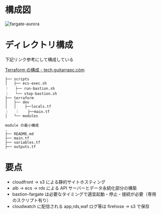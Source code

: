 # 構成図

![fargate-aurora](https://user-images.githubusercontent.com/62602802/180592817-0cc2598f-5cc8-41c7-9e75-c44220e8ea2a.svg)

# ディレクトリ構成

下記リンク参考にして構成している

[Terraform の構成 - tech.guitarrapc.cóm](https://tech.guitarrapc.com/entry/2021/05/17/012156#%E3%82%88%E3%81%8F%E4%BD%BF%E3%81%A3%E3%81%A6%E3%81%84%E3%82%8B%E6%A7%8B%E6%88%90)

```
├── scripts
│   ├── ecs-exec.sh
｜   ├── run-bastion.sh
｜   └── stop-bastion.sh
├── terraform
│   ├── dev
│   │    ├──locals.tf
｜   ｜    ├──main.tf
│   └── modules
```

```
module の最小構成
.
├── README.md
├── main.tf
├── variables.tf
├── outputs.tf
```

# 要点

- cloudfront -> s3 による静的サイトホスティング
- alb -> ecs -> rds による API サーバーとデータ永続化部分の構築
- bastion-fargate は必要なタイミングで適宜起動・停止・接続が必要（専用のスクリプト有り）
- cloudwatch に配信される app,rds,waf ログ等は firehose -> s3 で保存
